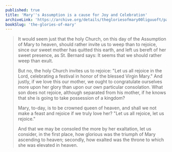 ```yaml
---
published: true
title: 'Mary''s Assumption is a cause for Joy and Celebration'
archiveLink: 'https://archive.org/details/thegloriesofmary00liguuoft/page/496?view=theater'
bookSlug: 'the-glories-of-mary'
---
```


> It would seem just that the holy Church, on this day of the Assumption of Mary to heaven, should rather invite us to weep than to rejoice, since our sweet mother has quitted this earth, and left us bereft of her sweet presence, as St. Bernard says: It seems that we should rather weep than exult.
>
> But no, the holy Church invites us to rejoice: "Let us all rejoice in the Lord, celebrating a festival in honor of the blessed Virgin Mary." And justly, if we love this our mother, we ought to congratulate ourselves more upon her glory than upon our own particular consolation. What son does not rejoice, although separated from his mother, if he knows that she is going to take possession of a kingdom?
>
> Mary, to-day, is to be crowned queen of heaven, and shall we not make a feast and rejoice if we truly love her? "Let us all rejoice, let us rejoice."
>
> And that we may be consoled the more by her exaltation, let us consider, in the first place, how glorious was the triumph of Mary ascending to heaven; secondly, how exalted was the throne to which she was elevated in heaven.
